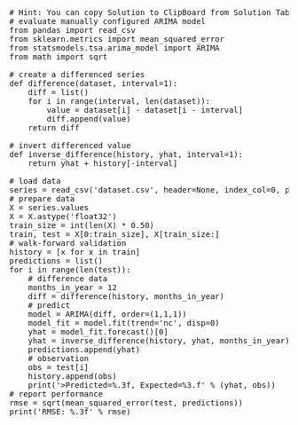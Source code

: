 <pre class="file" data-target="clipboard">
# Hint: You can copy Solution to ClipBoard from Solution Tab
# evaluate manually configured ARIMA model
from pandas import read_csv
from sklearn.metrics import mean_squared_error
from statsmodels.tsa.arima_model import ARIMA
from math import sqrt

# create a differenced series
def difference(dataset, interval=1):
	diff = list()
	for i in range(interval, len(dataset)):
		value = dataset[i] - dataset[i - interval]
		diff.append(value)
	return diff

# invert differenced value
def inverse_difference(history, yhat, interval=1):
	return yhat + history[-interval]

# load data
series = read_csv('dataset.csv', header=None, index_col=0, parse_dates=True, squeeze=True)
# prepare data
X = series.values
X = X.astype('float32')
train_size = int(len(X) * 0.50)
train, test = X[0:train_size], X[train_size:]
# walk-forward validation
history = [x for x in train]
predictions = list()
for i in range(len(test)):
	# difference data
	months_in_year = 12
	diff = difference(history, months_in_year)
	# predict
	model = ARIMA(diff, order=(1,1,1))
	model_fit = model.fit(trend='nc', disp=0)
	yhat = model_fit.forecast()[0]
	yhat = inverse_difference(history, yhat, months_in_year)
	predictions.append(yhat)
	# observation
	obs = test[i]
	history.append(obs)
	print('>Predicted=%.3f, Expected=%3.f' % (yhat, obs))
# report performance
rmse = sqrt(mean_squared_error(test, predictions))
print('RMSE: %.3f' % rmse)
</pre>

